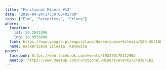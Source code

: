 ```yaml
---
title: "Functional Miners #12"
date: "2018-04-24T17:30:00+02:00"
tags: ["Elm", "Serverless", "Erlang"]
where:
  location:
    lat: 50.2641006
    lng: 18.9936806
  link: https://www.google.pl/maps/place/Hackerspace+Silesia/@50.2641006,18.9936806,17z/data=!3m1!4b1!4m5!3m4!1s0x4716ce1320bf55f9:0xb1ae316b317ecc2f!8m2!3d50.2641006!4d18.9958693
  name: Hackerspace Silesia, Katowice
pages:
  facebook: https://web.facebook.com/events/192376178212963
  meetup: https://www.meetup.com/Functional-Miners/events/249384182
---
```


<section>
  <schedule>
    <person-profile
      avatar="michal_slaski.jpg"
      name="Michal Slaski"
      bio="Michal started programming in Erlang over 10 years ago when working on his Master’s project prototyping massively multiplayer online games. He is currently a Technical Lead at Erlang Solutions. In 2014 he started to co-organise the Lambda Days conference in Krakow. He concentrates on distributed systems, teaches Erlang and speaks at conferences."
      title="Exploring BEAM-based systems with erlang.pl"
      abstract="For a few years we've been playing with an idea of visualising Erlang nodes and processes in a way that would help developers quickly grasp the behaviour of a cluster or a node. Today's web browsers support WebGL, which can be used for rendering interesting user interfaces. In this talk we present examples of visualisations of inter-node traffic within an Erlang cluster, a supervision tree busy with after-crash restarts, a set of processes involved in message passing between them."
      social='{ "twitter": "https://twitter.com/michalslaski" }'>
    </person-profile>
    <person-profile
      avatar="mateusz_tarnaski.png"
      name="Mateusz Tarnaski"
      bio="Programmer with 5 years of experience. At the top of IT priorities list puts communication. When doing that for money tries to solve more problems than he creates. With pet projects it is usually the opposite. ;)"
      title="And even you can have Elm in producation!"
      abstract="If you are hesitating from introducing Elm into your project, you don't want to pick a new technology, you are afraid that it will be too big an investment, change of infrastructure, language or architecture is totally impossible - you are in the right place! We will talk about how to introduce Elm into your production application EVEN TOMORROW. You will not believe how easy it is!"
      social='{ "twitter": "https://twitter.com/tarnas14" }'>
    </person-profile>
    <person-profile
      avatar="wojciech_gawronski.jpg"
      name="Wojciech Gawronski"
      bio="During the day BEAM, DevOps and Cloud Computing enthusiast, during the night - meet-ups organizer, bookworm and IT geek. He is also co-organizer of Functional Miners."
      title="Functional Programming in Serverless World"
      abstract="Serverless is getting more and more attention in today's world. Ease of use, promise of infinite scale and reducing operational complexity to the minimal level - those are only the few of selling points of that particular 'technology'. Unfortunately, we have limited choice when it comes to the languages and runtimes available in those environment. If you are interested how much yak shaving, frustration and unnecessary work is required to bring our favorite functional flavors to the Serverless world - that talk is for you! And I can promise that at the end, I will not leave you without reproducible and reliable solution."
      social='{ "twitter": "https://twitter.com/afronski", "github": "https://github.com/afronski", "linkedin": "https://www.linkedin.com/in/afronski", "facebook": "https://www.facebook.com/afronski", "www": "http://afronski.pl" }'>
    </person-profile>
  </schedule>
</section>
